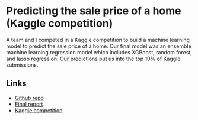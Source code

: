 # Predicting the sale price of a home (Kaggle competition)

A team and I competed in a Kaggle competition to build a machine learning model to predict the sale price of a home. Our final model was an ensemble machine learning regression model which includes XGBoost, random forest, and lasso regression. Our predictions put us into the top 10% of Kaggle submissions. 

## Links

- [Github repo](https://github.com/trevor-johnson/house_price_prediction)
- [Final report](https://github.com/trevor-johnson/house_price_prediction/blob/master/final_report/final_report.ipynb)
- [Kaggle competition](https://www.kaggle.com/c/house-prices-advanced-regression-techniques)